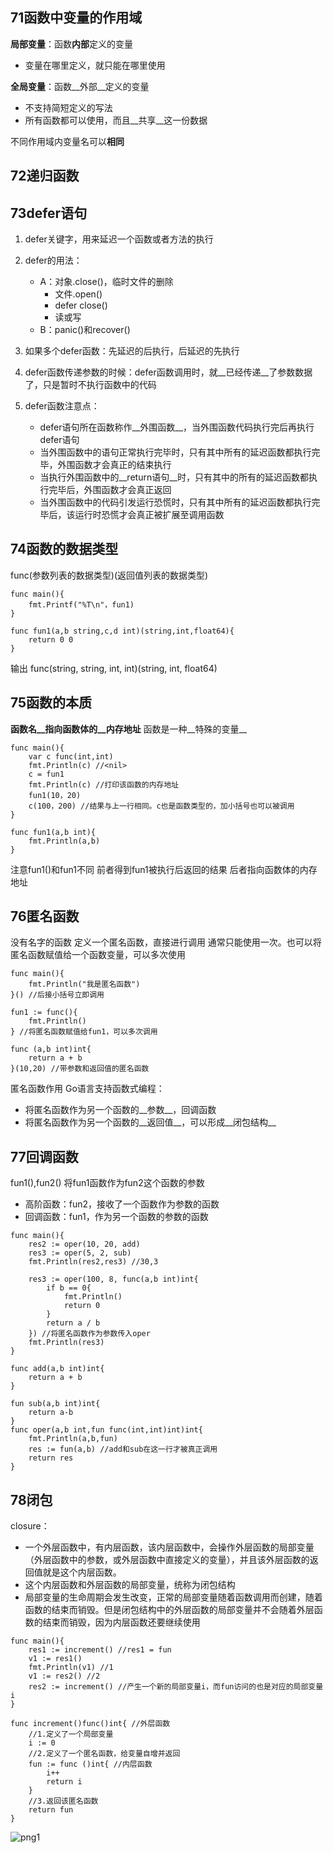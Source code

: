 ## 71函数中变量的作用域
**局部变量**：函数**内部**定义的变量

- 变量在哪里定义，就只能在哪里使用

**全局变量**：函数__外部__定义的变量

- 不支持简短定义的写法
- 所有函数都可以使用，而且__共享__这一份数据

不同作用域内变量名可以**相同**

## 72递归函数

## 73defer语句
1. defer关键字，用来延迟一个函数或者方法的执行

2. defer的用法：
	- A：对象.close()，临时文件的删除
		- 文件.open()
		- defer close()
		- 读或写
	- B：panic()和recover()

3. 如果多个defer函数：先延迟的后执行，后延迟的先执行

4. defer函数传递参数的时候：defer函数调用时，就__已经传递__了参数数据了，只是暂时不执行函数中的代码

5. defer函数注意点：
	- defer语句所在函数称作__外围函数__，当外围函数代码执行完后再执行defer语句
	- 当外围函数中的语句正常执行完毕时，只有其中所有的延迟函数都执行完毕，外围函数才会真正的结束执行
	- 当执行外围函数中的__return语句__时，只有其中的所有的延迟函数都执行完毕后，外围函数才会真正返回
	- 当外围函数中的代码引发运行恐慌时，只有其中所有的延迟函数都执行完毕后，该运行时恐慌才会真正被扩展至调用函数

## 74函数的数据类型
func(参数列表的数据类型)(返回值列表的数据类型)
```golang
func main(){
	fmt.Printf("%T\n"，fun1)
}

func fun1(a,b string,c,d int)(string,int,float64){
	return 0 0
}
```
输出
func(string, string, int, int)(string, int, float64)

## 75函数的本质
__函数名__指向函数体的__内存地址__
函数是一种__特殊的变量__
```golang
func main(){
	var c func(int,int)
	fmt.Println(c) //<nil>
	c = fun1
	fmt.Println(c) //打印该函数的内存地址
	fun1(10，20)
	c(100，200) //结果与上一行相同。c也是函数类型的，加小括号也可以被调用
}

func fun1(a,b int){
	fmt.Println(a,b)
}
```
注意fun1()和fun1不同
前者得到fun1被执行后返回的结果
后者指向函数体的内存地址

## 76匿名函数
没有名字的函数
定义一个匿名函数，直接进行调用
通常只能使用一次。也可以将匿名函数赋值给一个函数变量，可以多次使用
```golang
func main(){
	fmt.Println("我是匿名函数")
}() //后接小括号立即调用

fun1 := func(){
	fmt.Println()
} //将匿名函数赋值给fun1，可以多次调用

func (a,b int)int{
	return a + b
}(10,20) //带参数和返回值的匿名函数
```
匿名函数作用
Go语言支持函数式编程：
- 将匿名函数作为另一个函数的__参数__，回调函数
- 将匿名函数作为另一个函数的__返回值__，可以形成__闭包结构__

## 77回调函数
fun1(),fun2()
将fun1函数作为fun2这个函数的参数
- 高阶函数：fun2，接收了一个函数作为参数的函数
- 回调函数：fun1，作为另一个函数的参数的函数
```golang
func main(){
	res2 := oper(10, 20, add)
	res3 := oper(5, 2, sub)
	fmt.Println(res2,res3) //30,3
	
	res3 := oper(100, 8, func(a,b int)int{
		if b == 0{
			fmt.Println()
			return 0
		}
		return a / b
	}) //将匿名函数作为参数传入oper
	fmt.Println(res3)
}

func add(a,b int)int{
	return a + b
}

fun sub(a,b int)int{
	return a-b
}
func oper(a,b int,fun func(int,int)int)int{
	fmt.Println(a,b,fun)
	res := fun(a,b) //add和sub在这一行才被真正调用
	return res
}
```

## 78闭包
closure：
- 一个外层函数中，有内层函数，该内层函数中，会操作外层函数的局部变量（外层函数中的参数，或外层函数中直接定义的变量），并且该外层函数的返回值就是这个内层函数。
- 这个内层函数和外层函数的局部变量，统称为闭包结构
- 局部变量的生命周期会发生改变，正常的局部变量随着函数调用而创建，随着函数的结束而销毁。但是闭包结构中的外层函数的局部变量并不会随着外层函数的结束而销毁，因为内层函数还要继续使用

```golang
func main(){
	res1 := increment() //res1 = fun
	v1 := res1()
	fmt.Println(v1) //1
	v1 := res2() //2
	res2 := increment() //产生一个新的局部变量i，而fun访问的也是对应的局部变量i
}

func increment()func()int{ //外层函数
	//1.定义了一个局部变量
	i := 0
	//2.定义了一个匿名函数，给变量自增并返回
	fun := func ()int{ //内层函数
		i++
		return i
	}
	//3.返回该匿名函数
	return fun
}
```
![png1](C:\LEMON\NOTE\golang\90c83ea6-a211-4249-a18f-ae4a41892418.png)